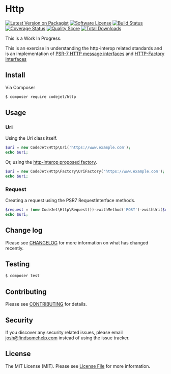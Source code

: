 # Http

[![Latest Version on Packagist][ico-version]][link-packagist]
[![Software License][ico-license]](LICENSE.md)
[![Build Status][ico-travis]][link-travis]
[![Coverage Status][ico-scrutinizer]][link-scrutinizer]
[![Quality Score][ico-code-quality]][link-code-quality]
[![Total Downloads][ico-downloads]][link-downloads]

This is a Work In Progress.

This is an exercise in understanding the http-interop related standards and is an implementation of [PSR-7 HTTP message interfaces](https://github.com/php-fig/fig-standards/blob/master/accepted/PSR-7-http-message.md) and [HTTP-Factory Interfaces](https://github.com/php-fig/fig-standards/blob/master/proposed/http-factory/http-factory.md)

## Install

Via Composer

``` bash
$ composer require codejet/http
```

## Usage

### Uri

Using the Uri class itself.

``` php
$uri = new CodeJet\Http\Uri('https://www.example.com');
echo $uri;
```

Or, using the [http-interop proposed factory](https://github.com/http-interop/http-factory).

``` php
$uri = new CodeJet\Http\Factory\UriFactory('https://www.example.com');
echo $uri;
```

### Request
Creating a request using the PSR7 RequestInterface methods.
``` php
$request = (new CodeJet\Http\Request())->withMethod('POST')->withUri($uri);
echo $uri;
```


## Change log

Please see [CHANGELOG](CHANGELOG.md) for more information on what has changed recently.

## Testing

``` bash
$ composer test
```

## Contributing

Please see [CONTRIBUTING](CONTRIBUTING.md) for details.

## Security

If you discover any security related issues, please email josh@findsomehelp.com instead of using the issue tracker.

## License

The MIT License (MIT). Please see [License File](LICENSE.md) for more information.

[ico-version]: https://img.shields.io/packagist/v/codejet/http.svg?style=flat-square
[ico-license]: https://img.shields.io/badge/license-MIT-brightgreen.svg?style=flat-square
[ico-travis]: https://img.shields.io/travis/CodeJetNet/Http/master.svg?style=flat-square
[ico-scrutinizer]: https://img.shields.io/scrutinizer/coverage/g/CodeJetNet/Http.svg?style=flat-square
[ico-code-quality]: https://img.shields.io/scrutinizer/g/CodeJetNet/Http.svg?style=flat-square
[ico-downloads]: https://img.shields.io/packagist/dt/codejet/http.svg?style=flat-square

[link-packagist]: https://packagist.org/packages/codejet/http
[link-travis]: https://travis-ci.org/CodeJetNet/Http
[link-scrutinizer]: https://scrutinizer-ci.com/g/CodeJetNet/Http/code-structure
[link-code-quality]: https://scrutinizer-ci.com/g/CodeJetNet/Http
[link-downloads]: https://packagist.org/packages/codejet/http
